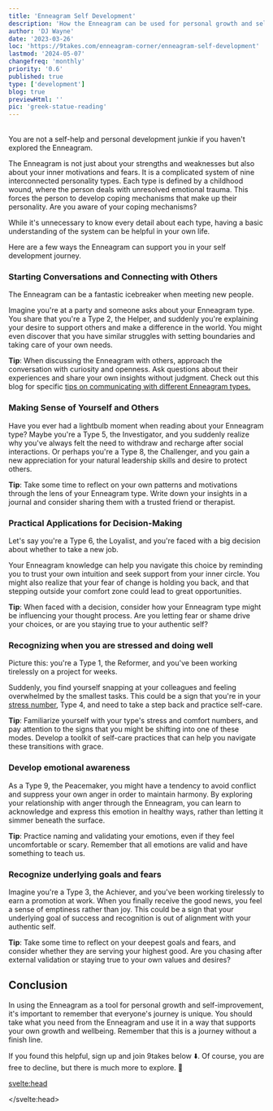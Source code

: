 ```yaml
---
title: 'Enneagram Self Development'
description: 'How the Enneagram can be used for personal growth and self-improvement'
author: 'DJ Wayne'
date: '2023-03-26'
loc: 'https://9takes.com/enneagram-corner/enneagram-self-development'
lastmod: '2024-05-07'
changefreq: 'monthly'
priority: '0.6'
published: true
type: ['development']
blog: true
previewHtml: ''
pic: 'greek-statue-reading'
---
```


<!-- self regulated strategy development
self regulation examples
-->

<script>
	import  PopCard  from "$lib/components/atoms/PopCard.svelte";
  import MarqueeHorizontal from "$lib/components/atoms/MarqueeHorizontal.svelte";
</script>

<div
	style="display: flex;
    justify-content: center;
    margin: 1rem 0;
	"
>
	<PopCard
		image={`/blogs/greek-statue-reading.webp`}
		showIcon={false}
		displayText=""
		altText="greek statue reading 🤓"
		subtext=""
	/>
</div>

<p class="firstLetter">You are not a self-help and personal development junkie if you haven't explored the Enneagram.</p>

The Enneagram is not just about your strengths and weaknesses but also about your inner motivations and fears. It is a complicated system of nine interconnected personality types. Each type is defined by a childhood wound, where the person deals with unresolved emotional trauma. This forces the person to develop coping mechanisms that make up their personality. Are you aware of your coping mechanisms?

While it's unnecessary to know every detail about each type, having a basic understanding of the system can be helpful in your own life.

Here are a few ways the Enneagram can support you in your self development journey.

### Starting Conversations and Connecting with Others

The Enneagram can be a fantastic icebreaker when meeting new people.

Imagine you're at a party and someone asks about your Enneagram type. You share that you're a Type 2, the Helper, and suddenly you're explaining your desire to support others and make a difference in the world. You might even discover that you have similar struggles with setting boundaries and taking care of your own needs.

**Tip**: When discussing the Enneagram with others, approach the conversation with curiosity and openness. Ask questions about their experiences and share your own insights without judgment. Check out this blog for specific <a href="enneagram-communication-tips">tips on communicating with different Enneagram types.</a>

### Making Sense of Yourself and Others

Have you ever had a lightbulb moment when reading about your Enneagram type? Maybe you're a Type 5, the Investigator, and you suddenly realize why you've always felt the need to withdraw and recharge after social interactions. Or perhaps you're a Type 8, the Challenger, and you gain a new appreciation for your natural leadership skills and desire to protect others.

**Tip**: Take some time to reflect on your own patterns and motivations through the lens of your Enneagram type. Write down your insights in a journal and consider sharing them with a trusted friend or therapist.

### Practical Applications for Decision-Making

Let's say you're a Type 6, the Loyalist, and you're faced with a big decision about whether to take a new job.

Your Enneagram knowledge can help you navigate this choice by reminding you to trust your own intuition and seek support from your inner circle. You might also realize that your fear of change is holding you back, and that stepping outside your comfort zone could lead to great opportunities.

**Tip**: When faced with a decision, consider how your Enneagram type might be influencing your thought process. Are you letting fear or shame drive your choices, or are you staying true to your authentic self?

### Recognizing when you are stressed and doing well

Picture this: you're a Type 1, the Reformer, and you've been working tirelessly on a project for weeks.

Suddenly, you find yourself snapping at your colleagues and feeling overwhelmed by the smallest tasks. This could be a sign that you're in your <a href="enneagram-stress-number">stress number</a>, Type 4, and need to take a step back and practice self-care.

**Tip**: Familiarize yourself with your type's stress and comfort numbers, and pay attention to the signs that you might be shifting into one of these modes. Develop a toolkit of self-care practices that can help you navigate these transitions with grace.

### Develop emotional awareness

As a Type 9, the Peacemaker, you might have a tendency to avoid conflict and suppress your own anger in order to maintain harmony. By exploring your relationship with anger through the Enneagram, you can learn to acknowledge and express this emotion in healthy ways, rather than letting it simmer beneath the surface.

**Tip**: Practice naming and validating your emotions, even if they feel uncomfortable or scary. Remember that all emotions are valid and have something to teach us.

### Recognize underlying goals and fears

Imagine you're a Type 3, the Achiever, and you've been working tirelessly to earn a promotion at work. When you finally receive the good news, you feel a sense of emptiness rather than joy. This could be a sign that your underlying goal of success and recognition is out of alignment with your authentic self.

**Tip**: Take some time to reflect on your deepest goals and fears, and consider whether they are serving your highest good. Are you chasing after external validation or staying true to your own values and desires?

## Conclusion

In using the Enneagram as a tool for personal growth and self-improvement, it's important to remember that everyone's journey is unique. You should take what you need from the Enneagram and use it in a way that supports your own growth and wellbeing. Remember that this is a journey without a finish line.

If you found this helpful, sign up and join 9takes below ⬇️. Of course, you are free to decline, but there is much more to explore. 🚀

<!--
The Enneagram: Your Ultimate Guide to Self-Development
Introduction

Brief explanation of the Enneagram
Personal anecdote about discovering the Enneagram
Thesis: The Enneagram as a powerful tool for self-development

1. Understanding the Enneagram: More Than Just Personality Types

Overview of the nine types
Explanation of childhood wounds and coping mechanisms
The interconnected nature of the Enneagram

2. The Transformative Power of Self-Awareness

How the Enneagram reveals hidden patterns
Case study: A personal breakthrough using the Enneagram
Exercise: Identifying your core motivations and fears

3. Practical Applications in Daily Life

Decision-making through the lens of your type
Improving relationships with Enneagram insights
Career development and the Enneagram

4. Navigating Stress and Growth

Understanding stress and growth numbers
Recognizing stress triggers for each type
Strategies for leveraging your growth number

5. Emotional Intelligence and the Enneagram

Developing emotional awareness for each type
Techniques for managing difficult emotions
The role of the Enneagram in building empathy

6. Breaking Free from Limiting Patterns

Identifying and challenging core beliefs
Strategies for personal growth for each type
Exercise: Creating a personal development plan

7. The Enneagram in Relationships

Understanding compatibility between types
Communication tips for each type combination
Resolving conflicts using Enneagram insights

8. Integrating the Enneagram with Other Self-Development Tools

Combining the Enneagram with mindfulness practices
The Enneagram and cognitive-behavioral techniques
How the Enneagram complements other personality systems

9. Advanced Enneagram Concepts

Exploring subtypes and instinctual variants
The role of wings in personality
Understanding movement along the lines

10. The Journey of Continuous Growth

Setting realistic expectations for change
Celebrating progress and embracing setbacks
The lifelong nature of Enneagram work

Conclusion

Recap of key benefits
Encouragement for readers to start their Enneagram journey
Call-to-action: Join the 9takes community for more insights

-->

<svelte:head>

<script type="application/ld+json">
  {
  "@context": "http://schema.org",
  "@type": "BlogPosting",
  "articleBody": "If you’ve been exploring the world of self-help and personal development, chances are you’ve come across the Enneagram. It offers a unique perspective on our strengths, weaknesses, and inner motivations, allowing us to deepen our self-awareness and make positive changes in our lives. However lessons learned through self-help can be healing and inspiring, but they can also make us feel like we’re failing. It’s important to remember that developing self-awareness is a potentially endless pursuit. There will be good days and bad days, but there is no finish line. The Enneagram can be used as a tool to support you on your journey, helping you navigate the ups and downs with greater clarity and compassion. At its core, the Enneagram is a system of nine interconnected personality types, each with its own unique strengths and challenges. While it’s not necessary to know every detail about each type, having a basic understanding of the system can be helpful in applying it to your own life. The Enneagram can be used in many ways, but one of its most powerful applications is as a tool for personal growth and self-improvement. Here are just a few ways the Enneagram can support you in your journey: Starting Conversations and Connecting with Others, Making Sense of Yourself and Others, Practical Applications for Decision-Making, Recognizing when you are stressed and doing well, Develop emotional awareness, Recognize underlying goals and fears. In using the Enneagram as a tool for personal growth and self-improvement, it’s important to remember that everyone’s journey is unique. You should take what you need from the Enneagram and use it in a way that supports your own growth and wellbeing. Remember that this is a journey without a finish line.",
  "creator": {
        "@type": "Person",
        "name": "DJ Wayne",
        "sameAs": ["https://www.instagram.com/djwayne3/", "https://www.youtube.com/@djwayne3", "https://www.linkedin.com/in/davidtwayne/", "https://twitter.com/djwayne3"
        ]
      },
  "author": {
    "@type": "Person",
    "name": "DJ Wayne",
    "sameAs": ["https://www.instagram.com/djwayne3/", "https://www.youtube.com/@djwayne3", "https://www.linkedin.com/in/davidtwayne/", "https://twitter.com/djwayne3"
        ]
  },
  "dateModified": {
    "@type": "Date",
    "@value": "2024-05-07"
  },
  "datePublished": {
    "@type": "Date",
    "@value": "2023-03-25"
  },
  "description": "Learn how the Enneagram can help you deepen your self-awareness and make positive changes in your life. Discover its practical applications for decision-making, emotional awareness, recognizing underlying goals and fears, and more.",
  "headline": "How the Enneagram can be used for personal growth and self-improvement",
  "image": {
    "@type": "ImageObject",
    "height": 900,
    "url": "https://9takes.com/blogs/greek-statue-reading.webp",
    "width": 900
  },
  "keywords": "Enneagram, personal growth, self-improvement, decision-making, emotional awareness, goals, fears, self-awareness, compassion, empathy, relationships",
  "mainEntityOfPage": {
    "@id": "https://9takes.com/enneagram-corner/enneagram-self-development",
    "@type": "WebPage"
  },
  "mentions": {
              "@type": "Thing",
              "name": "Enneagram of Personality",
              "description": "The Enneagram of Personality or simply the Enneagram is a model of the human psyche which is principally understood and taught as a typology of nine interconnected personality types. Although the origins and history of ideas associated with the Enneagram of Personality are disputed contemporary approaches are principally derived from the teachings of the Bolivian psycho-spiritual teacher Oscar Ichazo from the 1950s and the Chilean psychiatrist Claudio Naranjo from the 1970s",
              "SameAs": [
                  "https://www.wikidata.org/wiki/Q273047",
                  "http://en.wikipedia.org/wiki/Enneagram_of_Personality"
              ]
      },
  "publisher": {
        "@type": "Organization",
        "sameAs": ["https://www.instagram.com/9takesdotcom/", "https://twitter.com/9takesdotcom"],
        "logo": {
          "@type": "ImageObject",
          "url": "https://9takes.com/brand/darkRubix.png"
        },
        "name": "9takes"
      }
}
</script>

</svelte:head>

<style lang="scss">
</style>
